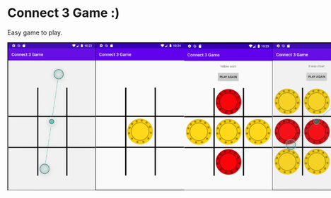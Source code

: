 # Connect 3 Game :)
Easy game to play.

<div style="display: flex;">
<img src="app%20demo/1.png" width="200px">
<img src="app%20demo/2.png" width="200px">
<img src="app%20demo/3.png" width="200px">
<img src="app%20demo/4.png" width="200px">
</div>
